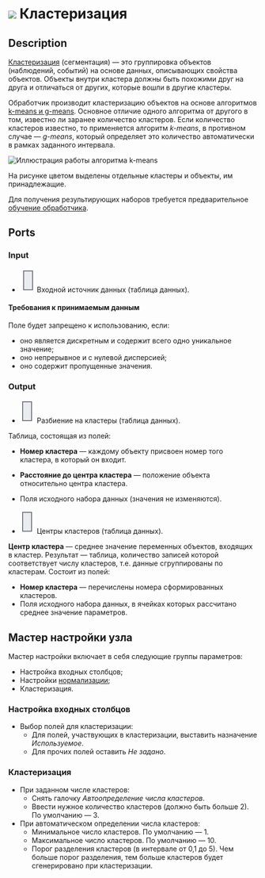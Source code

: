 # ![ ](../../images/icons/components/clusterization_default.svg) Кластеризация

## Description

[Кластеризация](https://wiki.loginom.ru/articles/clustering.html) (сегментация) — это группировка объектов (наблюдений, событий) на основе данных, описывающих свойства объектов. Объекты внутри кластера должны быть похожими друг на друга и отличаться от других, которые вошли в другие кластеры.

Обработчик производит кластеризацию объектов на основе алгоритмов [k-means и g-means](https://wiki.loginom.ru/articles/k-means.html). Основное отличие одного алгоритма от другого в том, известно ли заранее количество кластеров. Если количество кластеров известно, то применяется алгоритм *k-means*, в противном случае — *g-means*, который определяет это количество автоматически в рамках заданного интервала.

![Иллюстрация работы алгоритма k-means](./clustering.svg)

На рисунке цветом выделены отдельные кластеры и объекты, им принадлежащие.

Для получения результирующих наборов требуется предварительное [обучение обработчика](../../scenario/training-processors.md).

## Ports

### Input

* ![ ](../../images/icons/app/node/ports/inputs/table_inactive.svg) Входной источник данных (таблица данных).

#### Требования к принимаемым данным

Поле будет запрещено к использованию, если:

* оно является дискретным и содержит всего одно уникальное значение;
* оно непрерывное и с нулевой дисперсией;
* оно содержит пропущенные значения.

### Output

* ![ ](../../images/icons/app/node/ports/outputs/table_inactive.svg) Разбиение на кластеры (таблица данных).

Таблица, состоящая из полей:

* **Номер кластера** — каждому объекту присвоен номер того кластера, в который он входит.
* **Расстояние до центра кластера** — положение объекта относительно центра кластера.
* Поля исходного набора данных (значения не изменяются).

* ![ ](../../images/icons/app/node/ports/outputs/table_inactive.svg) Центры кластеров (таблица данных).

**Центр кластера** — среднее значение переменных объектов, входящих в кластер. Результат — таблица, количество записей которой соответствует числу кластеров, т.е. данные сгруппированы по кластерам. Состоит из полей:

* **Номер кластера** — перечислены номера сформированных кластеров.
* Поля исходного набора данных, в ячейках которых рассчитано среднее значение параметров.

## Мастер настройки узла

Мастер настройки включает в себя следующие группы параметров:

* Настройка входных столбцов;
* Настройки [нормализации](../normalization/README.md);
* Кластеризация.

### Настройка входных столбцов

* Выбор полей для кластеризации:
   * Для полей, участвующих в кластеризации, выставить назначение *Используемое*.
   * Для прочих полей оставить *Не задано*.

### Кластеризация

* При заданном числе кластеров:
   * Снять галочку *Автоопределение числа кластеров*.
   * Ввести нужное количество кластеров (должно быть больше 2). По умолчанию — 3.
* При автоматическом определении числа кластеров:
   * Минимальное число кластеров. По умолчанию — 1.
   * Максимальное число кластеров. По умолчанию — 10.
   * Порог разделения кластеров (в интервале от 0,1 до 5). Чем больше порог разделения, тем больше кластеров будет сгенерировано при кластеризации.
